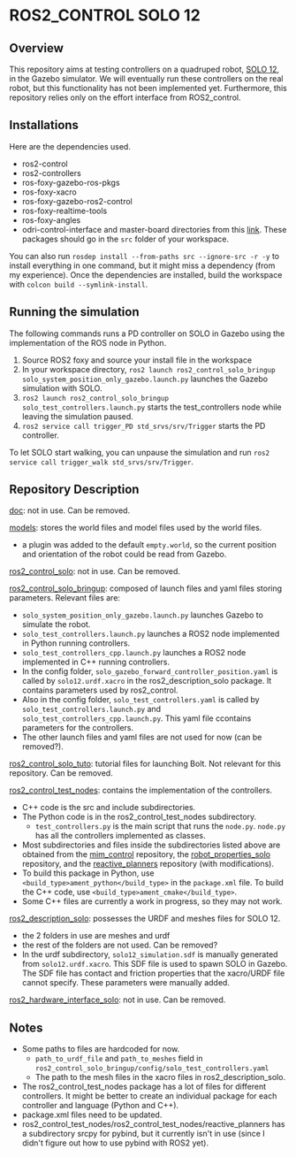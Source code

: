# ROS2_CONTROL SOLO 12

## Overview

This repository aims at testing controllers on a quadruped robot, [SOLO 12](https://github.com/open-dynamic-robot-initiative/open_robot_actuator_hardware/blob/master/mechanics/quadruped_robot_12dof_v1/README.md), in the
Gazebo simulator. We will eventually run these controllers on the real robot, but this functionality has not been implemented yet. Furthermore, this repository relies only on the effort interface from ROS2_control.

## Installations
Here are the dependencies used.
- ros2-control
- ros2-controllers
- ros-foxy-gazebo-ros-pkgs
- ros-foxy-xacro
- ros-foxy-gazebo-ros2-control
- ros-foxy-realtime-tools
- ros-foxy-angles
- odri-control-interface and master-board directories from this [link](https://github.com/open-dynamic-robot-initiative/odri_control_interface). These packages should go in the `src` folder of your workspace.

You can also run `rosdep install --from-paths src --ignore-src -r -y` to install everything in one command, but it might miss a dependency (from my experience). 
Once the dependencies are installed, build the workspace with `colcon build --symlink-install`.
## Running the simulation

The following commands runs a PD controller on SOLO in Gazebo using the implementation of the ROS node in Python. 
1. Source ROS2 foxy and source your install file in the workspace
2. In your workspace directory, `ros2 launch ros2_control_solo_bringup solo_system_position_only_gazebo.launch.py` launches the Gazebo simulation with SOLO.
3. `ros2 launch ros2_control_solo_bringup solo_test_controllers.launch.py` starts the test_controllers node while leaving the simulation paused.
4. `ros2 service call trigger_PD std_srvs/srv/Trigger` starts the PD controller.

To let SOLO start walking, you can unpause the simulation and run `ros2 service call trigger_walk std_srvs/srv/Trigger`.

## Repository Description

[doc](doc): not in use. Can be removed.

[models](models): stores the world files and model files used by the world files.
- a plugin was added to the default `empty.world`, so the current position and orientation of the robot could be read from Gazebo.

[ros2_control_solo](ros2_control_solo): not in use. Can be removed.

[ros2_control_solo_bringup](ros2_control_solo_bringup): composed of launch files and yaml files storing parameters. Relevant files are:
- `solo_system_position_only_gazebo.launch.py` launches Gazebo to simulate the robot.
- `solo_test_controllers.launch.py` launches a ROS2 node implemented in Python running controllers.
- `solo_test_controllers_cpp.launch.py` launches a ROS2 node implemented in C++ running controllers.
- In the config folder, `solo_gazebo_forward_controller_position.yaml` is called by `solo12.urdf.xacro` in the ros2_description_solo package. It contains parameters used by ros2_control.
- Also in the config folder, `solo_test_controllers.yaml` is called by `solo_test_controllers.launch.py` and `solo_test_controllers_cpp.launch.py`. This yaml file ccontains parameters for the controllers.
- The other launch files and yaml files are not used for now (can be removed?).

[ros2_control_solo_tuto](ros2_control_solo_tuto): tutorial files for launching Bolt. Not relevant for this repository. Can be removed.

[ros2_control_test_nodes](ros2_control_test_nodes): contains the implementation of the controllers.
- C++ code is the src and include subdirectories.
- The Python code is in the ros2_control_test_nodes subdirectory.
  - `test_controllers.py` is the main script that runs the `node.py`. `node.py` has all the controllers implemented as classes. 
- Most subdirectories and files inside the subdirectories listed above are obtained from the [mim_control](https://github.com/machines-in-motion/mim_control) repository,
the [robot_properties_solo](https://github.com/open-dynamic-robot-initiative/robot_properties_solo) repository, and the [reactive_planners](https://github.com/machines-in-motion/reactive_planners) repository (with modifications).
- To build this package in Python, use `<build_type>ament_python</build_type>` in the `package.xml` file. To build the C++ code, use `<build_type>ament_cmake</build_type>`.
- Some C++ files are currently a work in progress, so they may not work.

[ros2_description_solo](ros2_description_solo): possesses the URDF and meshes files for SOLO 12.
- the 2 folders in use are meshes and urdf
- the rest of the folders are not used. Can be removed?
- In the urdf subdirectory, `solo12_simulation.sdf` is manually generated from `solo12.urdf.xacro`. This SDF file is used to spawn SOLO in Gazebo. The SDF file has contact and friction properties that the xacro/URDF file cannot specify. These parameters were manually added.   

[ros2_hardware_interface_solo](ros2_hardware_interface_solo): not in use. Can be removed.

## Notes

- Some paths to files are hardcoded for now.
  - `path_to_urdf_file` and `path_to_meshes` field in `ros2_control_solo_bringup/config/solo_test_controllers.yaml`
  - The path to the mesh files in the xacro files in ros2_description_solo.
- The ros2_control_test_nodes package has a lot of files for different controllers. It might be better to create an individual package for each controller and language (Python and C++).
- package.xml files need to be updated.
- ros2_control_test_nodes/ros2_control_test_nodes/reactive_planners has a subdirectory srcpy for pybind, but it currently isn't in use (since I didn't figure out how to use pybind with ROS2 yet).
